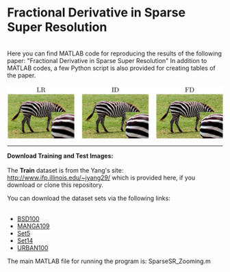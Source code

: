 # Fractional Derivative in Sparse Super Resolution
 
<br>
Here you can find MATLAB code for reproducing the results of the following paper:
"Fractional Derivative in Sparse Super Resolution"
In addition to MATLAB codes, a few Python script is also provided for creating tables of the paper.
<br><br>
<img src="images/FD-in-SR.jpg" />
<hr>

<b> Download Training and Test Images: </b> <br><br>
 The <b>Train</b> dataset is from the Yang's site: 
 <a href="http://www.ifp.illinois.edu/~jyang29/"> http://www.ifp.illinois.edu/~jyang29/ </a> which is provided here, if you download or clone this repository.
 
 You can download the dataset sets via the following links:<br><br> 
  <ul>
  <li><a href="" >BSD100</a>  </li>
  <li><a href="" >MANGA109</a>  </li>
  <li><a href="" >Set5</a>  </li>
  <li><a href="" >Set14</a>  </li>
  <li><a href="" >URBAN100</a>  </li>
</ul> 

The main MATLAB file for running the program is: SparseSR_Zooming.m